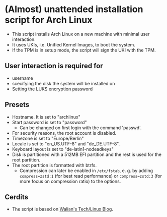 # (Almost) unattended installation script for Arch Linux

- This script installs Arch Linux on a new machine with minimal user interaction.
- It uses UKIs, i.e. Unified Kernel Images, to boot the system.
- If the TPM is in setup mode, the script will sign the UKI with the TPM.

## User interaction is required for

- username
- scecifying the disk the system will be installed on
- Setting the LUKS encryption password

## Presets

- Hostname. It is set to "archlinux"
- Start password is set to "password"
  - Can be changed on first login with the command 'passwd'.
- For security reasons, the root account is disabled.
- Timezone is set to "Europe/Berlin"
- Locale is set to "en_US.UTF-8" and "de_DE.UTF-8".
- Keyboard layout is set to "de-latin1-nodeadkeys"
- Disk is partitioned with a 512MB EFI partition and the rest is used for the root partition.
- The root partition is formatted with btrfs.
  - Compression can later be enabled in `/etc/fstab`, e. g. by adding `compress=zstd:1` (for best read performance) or `compress=zstd:3` (for more focus on compression ratio) to the options.

## Cerdits

- The script is based on [Walian's Tech/Linux Blog](https://www.walian.co.uk/tag/arch-linux.html).
